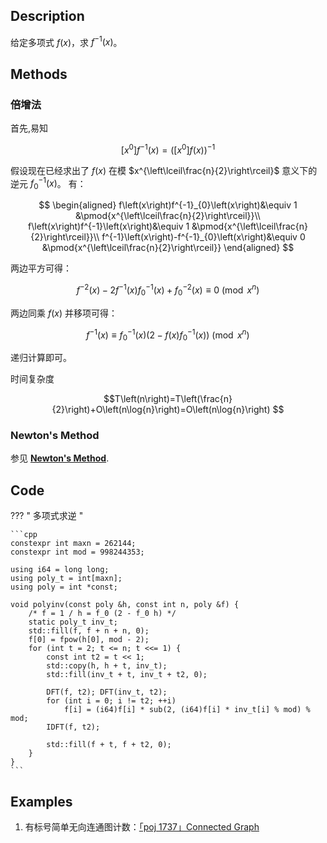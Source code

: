 ## Description

给定多项式 $f\left(x\right)$，求 $f^{-1}\left(x\right)$。

## Methods

### 倍增法

首先,易知

$$\left[x^{0}\right]f^{-1}\left(x\right)=\left(\left[x^{0}\right]f\left(x\right)\right)^{-1}$$

假设现在已经求出了 $f\left(x\right)$ 在模 $x^{\left\lceil\frac{n}{2}\right\rceil}$ 意义下的逆元 $f^{-1}_{0}\left(x\right)$。
有：

$$ \begin{aligned}
	f\left(x\right)f^{-1}_{0}\left(x\right)&\equiv 1 &\pmod{x^{\left\lceil\frac{n}{2}\right\rceil}}\\
	f\left(x\right)f^{-1}\left(x\right)&\equiv 1 &\pmod{x^{\left\lceil\frac{n}{2}\right\rceil}}\\
	f^{-1}\left(x\right)-f^{-1}_{0}\left(x\right)&\equiv 0 &\pmod{x^{\left\lceil\frac{n}{2}\right\rceil}}
\end{aligned} $$

两边平方可得：

$$f^{-2}\left(x\right)-2f^{-1}\left(x\right)f^{-1}_{0}\left(x\right)+f^{-2}_{0}\left(x\right)\equiv 0 \pmod{x^{n}}$$

两边同乘 $f\left(x\right)$ 并移项可得：

$$f^{-1}\left(x\right)\equiv f^{-1}_{0}\left(x\right)\left(2-f\left(x\right)f^{-1}_{0}\left(x\right)\right) \pmod{x^{n}}$$

递归计算即可。

时间复杂度

$$T\left(n\right)=T\left(\frac{n}{2}\right)+O\left(n\log{n}\right)=O\left(n\log{n}\right) $$

### Newton's Method

参见 [**Newton's Method**](/math/poly/newton/#newtons-method).

## Code

??? " 多项式求逆 "

	```cpp
	constexpr int maxn = 262144;
	constexpr int mod = 998244353;

	using i64 = long long;
	using poly_t = int[maxn];
	using poly = int *const;

	void polyinv(const poly &h, const int n, poly &f) {
		/* f = 1 / h = f_0 (2 - f_0 h) */
		static poly_t inv_t;
		std::fill(f, f + n + n, 0);
		f[0] = fpow(h[0], mod - 2);
		for (int t = 2; t <= n; t <<= 1) {
			const int t2 = t << 1;
			std::copy(h, h + t, inv_t);
			std::fill(inv_t + t, inv_t + t2, 0);

			DFT(f, t2); DFT(inv_t, t2);
			for (int i = 0; i != t2; ++i)
				f[i] = (i64)f[i] * sub(2, (i64)f[i] * inv_t[i] % mod) % mod;
			IDFT(f, t2);

			std::fill(f + t, f + t2, 0);
		}
	}
	```

## Examples

1. 有标号简单无向连通图计数：[「poj 1737」Connected Graph](http://poj.org/problem?id=1737)
